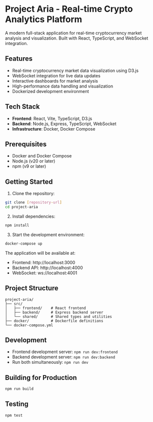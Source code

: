 # Project Aria - Real-time Crypto Analytics Platform

A modern full-stack application for real-time cryptocurrency market analysis and visualization. Built with React, TypeScript, and WebSocket integration.

## Features

- Real-time cryptocurrency market data visualization using D3.js
- WebSocket integration for live data updates
- Interactive dashboards for market analysis
- High-performance data handling and visualization
- Dockerized development environment

## Tech Stack

- **Frontend**: React, Vite, TypeScript, D3.js
- **Backend**: Node.js, Express, TypeScript, WebSocket
- **Infrastructure**: Docker, Docker Compose

## Prerequisites

- Docker and Docker Compose
- Node.js (v20 or later)
- npm (v9 or later)

## Getting Started

1. Clone the repository:
```bash
git clone [repository-url]
cd project-aria
```

2. Install dependencies:
```bash
npm install
```

3. Start the development environment:
```bash
docker-compose up
```

The application will be available at:
- Frontend: http://localhost:3000
- Backend API: http://localhost:4000
- WebSocket: ws://localhost:4001

## Project Structure

```
project-aria/
├── src/
│   ├── frontend/    # React frontend
│   ├── backend/     # Express backend server
│   └── shared/      # Shared types and utilities
├── docker/          # Dockerfile definitions
└── docker-compose.yml
```

## Development

- Frontend development server: `npm run dev:frontend`
- Backend development server: `npm run dev:backend`
- Run both simultaneously: `npm run dev`

## Building for Production

```bash
npm run build
```

## Testing

```bash
npm test
```
